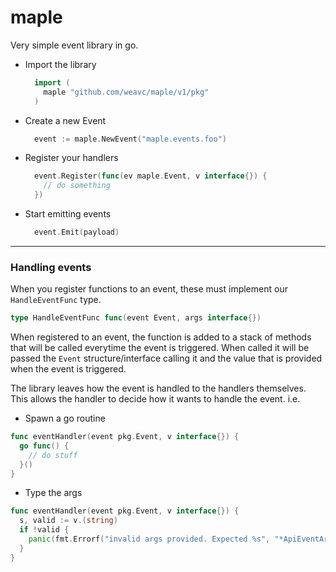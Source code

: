 # maple

Very simple event library in go. 
- Import the library
  ```go
    import (
      maple "github.com/weavc/maple/v1/pkg"
    )
  ```
- Create a new Event 
  ```go
    event := maple.NewEvent("maple.events.foo")
  ```
- Register your handlers
  ```go
    event.Register(func(ev maple.Event, v interface{}) {
      // do something
    })
  ```
- Start emitting events
  ```go
    event.Emit(payload)
  ```

-----

### Handling events
When you register functions to an event, these must implement our `HandleEventFunc` type.
```go
type HandleEventFunc func(event Event, args interface{})
```

When registered to an event, the function is added to a stack of methods that will be called everytime the event is triggered. When called it will be passed the `Event` structure/interface calling it and the value that is provided when the event is triggered.

The library leaves how the event is handled to the handlers themselves. This allows the handler to decide how it wants to handle the event. i.e. 
- Spawn a go routine
```go
func eventHandler(event pkg.Event, v interface{}) {
  go func() {
    // do stuff
  }()
}
```
- Type the args
```go
func eventHandler(event pkg.Event, v interface{}) {
  s, valid := v.(string)
  if !valid {
    panic(fmt.Errorf("invalid args provided. Expected %s", "*ApiEventArgs"))
  }
}
```

